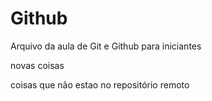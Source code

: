 # Github

Arquivo da aula de Git e Github para iniciantes

novas coisas

coisas que não estao no repositório remoto
